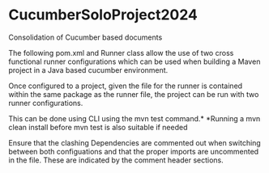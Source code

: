 # CucumberSoloProject2024
Consolidation of Cucumber based documents

The following pom.xml and Runner class allow the use of two cross functional runner configurations which can be used when building a Maven project in a Java based cucumber environment. 

Once configured to a project, given the file for the runner is contained within the same package as the runner file, the project can be run with two runner configurations.

This can be done using CLI using the mvn test command.*
*Running a mvn clean install before mvn test is also suitable if needed

Ensure that the clashing Dependencies are commented out when switching between both configuations and that the proper imports are uncommented in the file. These are indicated by the comment header sections.
